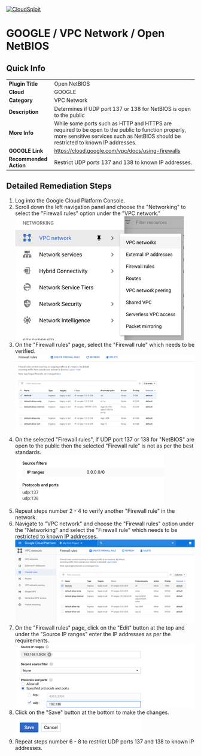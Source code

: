 [![CloudSploit](https://cloudsploit.com/img/logo-new-big-text-100.png "CloudSploit")](https://cloudsploit.com)

# GOOGLE / VPC Network / Open NetBIOS

## Quick Info

| | |
|-|-|
| **Plugin Title** | Open NetBIOS |
| **Cloud** | GOOGLE |
| **Category** | VPC Network |
| **Description** | Determines if UDP port 137 or 138 for NetBIOS is open to the public |
| **More Info** | While some ports such as HTTP and HTTPS are required to be open to the public to function properly, more sensitive services such as NetBIOS should be restricted to known IP addresses. |
| **GOOGLE Link** | https://cloud.google.com/vpc/docs/using-firewalls |
| **Recommended Action** | Restrict UDP ports 137 and 138 to known IP addresses. |

## Detailed Remediation Steps

1. Log into the Google Cloud Platform Console.
2. Scroll down the left navigation panel and choose the "Networking" to select the "Firewall rules" option under the "VPC network."</br> <img src="/resources/google/vpcnetwork/open-netbios/step2.png"/>
3. On the "Firewall rules" page, select the "Firewall rule" which needs to be verified. </br> <img src="/resources/google/vpcnetwork/open-netbios/step3.png"/>
4. On the selected "Firewall rules", if UDP port 137 or 138 for "NetBIOS" are open to the public then the selected "Firewall rule" is not as per the best standards. </br> <img src="/resources/google/vpcnetwork/open-netbios/step4.png"/>
5. Repeat steps number 2 - 4 to verify another "Firewall rule" in the network.</br>
6. Navigate to "VPC network" and choose the "Firewall rules" option under the "Networking" and select the "Firewall rule" which needs to be restricted to known IP addresses.</br> <img src="/resources/google/vpcnetwork/open-netbios/step6.png"/>
7. On the "Firewall rules" page, click on the "Edit" button at the top and under the "Source IP ranges" enter the IP addresses as per the requirements.</br> <img src="/resources/google/vpcnetwork/open-netbios/step7.png"/>
8. Click on the "Save" button at the bottom to make the changes.</br> <img src="/resources/google/vpcnetwork/open-netbios/step8.png"/>
9. Repeat steps number 6 - 8 to restrict UDP ports 137 and 138 to known IP addresses.</br> 
